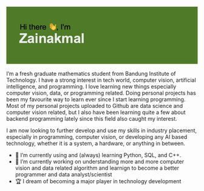 ![Banner](https://raw.githubusercontent.com/mzainakmal/mzainakmal/master/profilebanner.png)

I’m a fresh graduate mathematics student from Bandung Institute of Technology. I have a strong interest in tech world, computer vision, artificial intelligence, and programming. I love learning new things especially computer vision, data, or programming related. Doing personal projects has been my favourite way to learn ever since I start learning programming. Most of my personal projects uploaded to Github are data science and computer vision related, but I also have been learning quite a few about backend programming lately since this field also caught my interest.

I am now looking to further develop and use my skills in industry placement, especially in programming, computer vision, or developing any AI based technology, whether it is a system, a hardware, or anything in between.

- 🌱 I’m currently using and (always) learning Python, SQL, and C++.
- 🔭 I’m currently working on understanding more and more computer vision and data related algorithm and learnign to become a better programmer and data analyst/scientist
- 🏆 I dream of becoming a major player in technology development

<!--
**mzainakmal/mzainakmal** is a ✨ _special_ ✨ repository because its `README.md` (this file) appears on your GitHub profile.

Here are some ideas to get you started:

- 🔭 I’m currently working on ...
- 🌱 I’m currently learning ...
- 👯 I’m looking to collaborate on ...
- 🤔 I’m looking for help with ...
- 💬 Ask me about ...
- 📫 How to reach me: ...
- 😄 Pronouns: ...
- ⚡ Fun fact: ...
-->
